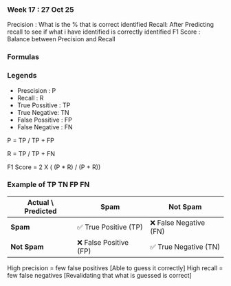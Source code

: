 ### Week 17 : 27 Oct 25

Precision : What is the % that is correct identified
Recall: After Predicting recall to see if what i have identified is correctly identified
F1 Score : Balance between Precision and Recall

### Formulas

### Legends

- Prescision : P
- Recall : R
- True Possitive : TP
- True Negative: TN
- False Possitive : FP
- False Negative : FN

P = TP / TP + FP

R = TP / TP + FN

F1 Score = 2 X ( (P \* R) / (P + R))

### Example of TP TN FP FN

| Actual \ Predicted | Spam                   | Not Spam               |
| ------------------ | ---------------------- | ---------------------- |
| **Spam**           | ✅ True Positive (TP)  | ❌ False Negative (FN) |
| **Not Spam**       | ❌ False Positive (FP) | ✅ True Negative (TN)  |

High precision = few false positives [Able to guess it correctly]
High recall = few false negatives [Revalidating that what is guessed is correct]
